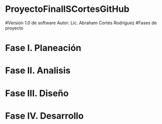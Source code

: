 # ProyectoFinalISCortesGitHub

#Version 1.0 de software Autor: Lic. Abraham Cortés Rodríguez
#Fases de proyecto
# Fase I. Planeación
# Fase II. Analisis
# Fase III. Diseño
# Fase IV. Desarrollo
